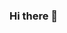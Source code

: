 ### Hi there 👋

<!--
**AnshNJ/AnshNJ** is a ✨ _special_ ✨ repository because its `README.md` (this file) appears on your GitHub profile.

Here are some ideas to get you started:

- 🔭 I’m currently working on my portfolio!
- 🌱 I’m currently learning React
- 👯 I’m looking to collaborate on Web development projects
- 💬 Open to opportunities!
- 📫 How to reach me: Visit my website!
- ⚡ Fun fact: I also work as an Artist!
-->
